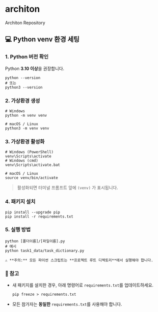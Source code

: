 # architon
Architon Repository

## 💻 Python venv 환경 세팅

### 1. Python 버전 확인
Python **3.10 이상**을 권장합니다.

    python --version
    # 또는
    python3 --version

### 2. 가상환경 생성

    # Windows
    python -m venv venv

    # macOS / Linux
    python3 -m venv venv

### 3. 가상환경 활성화

    # Windows (PowerShell)
    venv\Scripts\activate
    # Windows (cmd)
    venv\Scripts\activate.bat

    # macOS / Linux
    source venv/bin/activate

> 활성화되면 터미널 프롬프트 앞에 `(venv)` 가 표시됩니다.

### 4. 패키지 설치

    pip install --upgrade pip
    pip install -r requirements.txt

### 5. 실행 방법

    python [폴더이름]/[파일이름].py
    # 예시
    python task1_data/task_dictionary.py

    ⚠️ **주의:** 모든 파이썬 스크립트는 **프로젝트 루트 디렉토리**에서 실행해야 합니다.


### 📌 참고
- 새 패키지를 설치한 경우, 아래 명령어로 `requirements.txt`를 업데이트하세요.

      pip freeze > requirements.txt

- 모든 참가자는 **동일한** `requirements.txt`를 사용해야 합니다.
